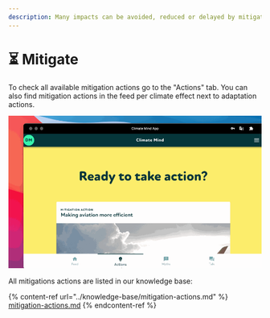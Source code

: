 ```yaml
---
description: Many impacts can be avoided, reduced or delayed by mitigation.
---
```


# ⏳ Mitigate

To check all available mitigation actions go to the "Actions" tab. You can also find mitigation actions in the feed per climate effect next to adaptation actions.&#x20;

![](../.gitbook/assets/mitigation.gif)

&#x20;All mitigations actions are listed in our knowledge base:

{% content-ref url="../knowledge-base/mitigation-actions.md" %}
[mitigation-actions.md](../knowledge-base/mitigation-actions.md)
{% endcontent-ref %}

